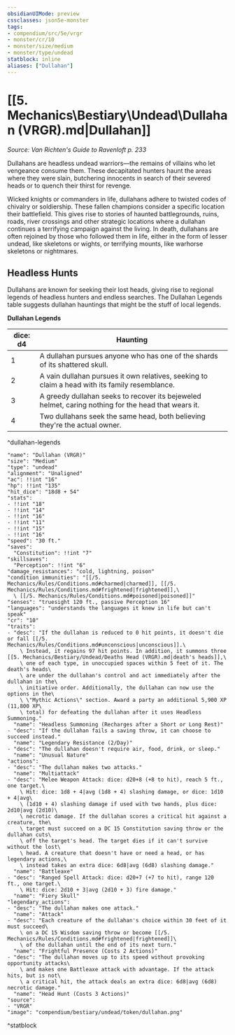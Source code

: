 ```yaml
---
obsidianUIMode: preview
cssclasses: json5e-monster
tags:
- compendium/src/5e/vrgr
- monster/cr/10
- monster/size/medium
- monster/type/undead
statblock: inline
aliases: ["Dullahan"]
---
```

# [[5. Mechanics\Bestiary\Undead\Dullahan (VRGR).md|Dullahan]]
*Source: Van Richten's Guide to Ravenloft p. 233*  

Dullahans are headless undead warriors—the remains of villains who let vengeance consume them. These decapitated hunters haunt the areas where they were slain, butchering innocents in search of their severed heads or to quench their thirst for revenge.

Wicked knights or commanders in life, dullahans adhere to twisted codes of chivalry or soldiership. These fallen champions consider a specific location their battlefield. This gives rise to stories of haunted battlegrounds, ruins, roads, river crossings and other strategic locations where a dullahan continues a terrifying campaign against the living. In death, dullahans are often rejoined by those who followed them in life, either in the form of lesser undead, like skeletons or wights, or terrifying mounts, like warhorse skeletons or nightmares.

## Headless Hunts

Dullahans are known for seeking their lost heads, giving rise to regional legends of headless hunters and endless searches. The Dullahan Legends table suggests dullahan hauntings that might be the stuff of local legends.

**Dullahan Legends**

| dice: d4 | Haunting |
|----------|----------|
| 1 | A dullahan pursues anyone who has one of the shards of its shattered skull. |
| 2 | A vain dullahan pursues it own relatives, seeking to claim a head with its family resemblance. |
| 3 | A greedy dullahan seeks to recover its bejeweled helmet, caring nothing for the head that wears it. |
| 4 | Two dullahans seek the same head, both believing they're the actual owner. |
^dullahan-legends

```statblock
"name": "Dullahan (VRGR)"
"size": "Medium"
"type": "undead"
"alignment": "Unaligned"
"ac": !!int "16"
"hp": !!int "135"
"hit_dice": "18d8 + 54"
"stats":
- !!int "18"
- !!int "14"
- !!int "16"
- !!int "11"
- !!int "15"
- !!int "16"
"speed": "30 ft."
"saves":
  "Constitution": !!int "7"
"skillsaves":
  "Perception": !!int "6"
"damage_resistances": "cold, lightning, poison"
"condition_immunities": "[[/5. Mechanics/Rules/Conditions.md#charmed|charmed]], [[/5. Mechanics/Rules/Conditions.md#frightened|frightened]],\
  \ [[/5. Mechanics/Rules/Conditions.md#poisoned|poisoned]]"
"senses": "truesight 120 ft., passive Perception 16"
"languages": "understands the languages it knew in life but can't speak"
"cr": "10"
"traits":
- "desc": "If the dullahan is reduced to 0 hit points, it doesn't die or fall [[/5. Mechanics/Rules/Conditions.md#unconscious|unconscious]].\
    \ Instead, it regains 97 hit points. In addition, it summons three [[5. Mechanics/Bestiary/Undead/Deaths Head (VRGR).md|death's heads]],\
    \ one of each type, in unoccupied spaces within 5 feet of it. The death's heads\
    \ are under the dullahan's control and act immediately after the dullahan in the\
    \ initiative order. Additionally, the dullahan can now use the options in the\
    \ \"Mythic Actions\" section. Award a party an additional 5,900 XP (11,800 XP\
    \ total) for defeating the dullahan after it uses Headless Summoning."
  "name": "Headless Summoning (Recharges after a Short or Long Rest)"
- "desc": "If the dullahan fails a saving throw, it can choose to succeed instead."
  "name": "Legendary Resistance (2/Day)"
- "desc": "The dullahan doesn't require air, food, drink, or sleep."
  "name": "Unusual Nature"
"actions":
- "desc": "The dullahan makes two attacks."
  "name": "Multiattack"
- "desc": "Melee Weapon Attack: dice: d20+8 (+8 to hit), reach 5 ft., one target.\
    \ Hit: dice: 1d8 + 4|avg (1d8 + 4) slashing damage, or dice: 1d10 + 4|avg\
    \ (1d10 + 4) slashing damage if used with two hands, plus dice: 2d10|avg (2d10)\
    \ necrotic damage. If the dullahan scores a critical hit against a creature, the\
    \ target must succeed on a DC 15 Constitution saving throw or the dullahan cuts\
    \ off the target's head. The target dies if it can't survive without the lost\
    \ head. A creature that doesn't have or need a head, or has legendary actions,\
    \ instead takes an extra dice: 6d8|avg (6d8) slashing damage."
  "name": "Battleaxe"
- "desc": "Ranged Spell Attack: dice: d20+7 (+7 to hit), range 120 ft., one target.\
    \ Hit: dice: 2d10 + 3|avg (2d10 + 3) fire damage."
  "name": "Fiery Skull"
"legendary_actions":
- "desc": "The dullahan makes one attack."
  "name": "Attack"
- "desc": "Each creature of the dullahan's choice within 30 feet of it must succeed\
    \ on a DC 15 Wisdom saving throw or become [[/5. Mechanics/Rules/Conditions.md#frightened|frightened]]\
    \ of the dullahan until the end of its next turn."
  "name": "Frightful Presence (Costs 2 Actions)"
- "desc": "The dullahan moves up to its speed without provoking opportunity attacks\
    \ and makes one Battleaxe attack with advantage. If the attack hits, but is not\
    \ a critical hit, the attack deals an extra dice: 6d8|avg (6d8) necrotic damage."
  "name": "Head Hunt (Costs 3 Actions)"
"source":
- "VRGR"
"image": "compendium/bestiary/undead/token/dullahan.png"
```
^statblock